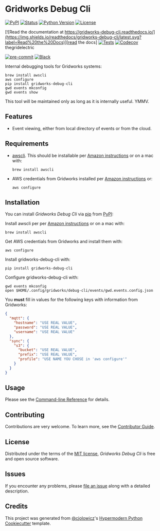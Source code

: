 # Gridworks Debug Cli

[![PyPI](https://img.shields.io/pypi/v/gridworks-debug-cli.svg)][pypi_]
[![Status](https://img.shields.io/pypi/status/gridworks-debug-cli.svg)][status]
[![Python Version](https://img.shields.io/pypi/pyversions/gridworks-debug-cli)][python version]
[![License](https://img.shields.io/pypi/l/gridworks-debug-cli)][license]

[![Read the documentation at https://gridworks-debug-cli.readthedocs.io/](https://img.shields.io/readthedocs/gridworks-debug-cli/latest.svg?label=Read%20the%20Docs)][read the docs]
[![Tests](https://github.com/anschweitzer/gridworks-debug-cli/workflows/Tests/badge.svg)][tests]
[![Codecov](https://app.codecov.io/gh/thegridelectric/gridworks-debug-cli/branch/main/graph/badge.svg)][codecov]
thegridelectric

[![pre-commit](https://img.shields.io/badge/pre--commit-enabled-brightgreen?logo=pre-commit&logoColor=white)][pre-commit]
[![Black](https://img.shields.io/badge/code%20style-black-000000.svg)][black]

[pypi_]: https://pypi.org/project/gridworks-debug-cli/
[status]: https://pypi.org/project/gridworks-debug-cli/
[python version]: https://pypi.org/project/gridworks-debug-cli
[read the docs]: https://gridworks-debug-cli.readthedocs.io/
[tests]: https://github.com/anschweitzer/gridworks-debug-cli/actions?workflow=Tests
[codecov]: https://app.codecov.io/gh/anschweitzer/gridworks-debug-cli
[pre-commit]: https://github.com/pre-commit/pre-commit
[black]: https://github.com/psf/black

Internal debugging tools for Gridworks systems:

```shell
brew install awscli
aws configure
pip install gridworks-debug-cli
gwd events mkconfig
gwd events show
```

This tool will be maintained only as long as it is internally useful. YMMV.

## Features

- Event viewing, either from local directory of events or from the cloud.

## Requirements

- [awscli](https://aws.amazon.com/cli/). This should be installable
  per [Amazon instructions](https://docs.aws.amazon.com/cli/latest/userguide/getting-started-install.html) or on a
  mac with:
  ```shell
  brew install awscli
  ```
- AWS credentials from Gridworks installed per
  [Amazon instructions](https://docs.aws.amazon.com/cli/latest/userguide/cli-configure-files.html) or:
  ```shell
  aws configure
  ```

## Installation

You can install _Gridworks Debug Cli_ via [pip] from [PyPI]:

Install awscli per per [Amazon instructions](https://docs.aws.amazon.com/cli/latest/userguide/getting-started-install.html)
or on a mac with:

```shell
brew install awscli
```

Get AWS credentials from Gridworks and install them with:

```shell
aws configure
```

Install gridworks-debug-cli with:

```shell
pip install gridworks-debug-cli
```

Configure gridworks-debug-cli with:

```shell
gwd events mkconfig
open $HOME/.config/gridworks/debug-cli/events/gwd.events.config.json
```

You **must** fill in values for the following keys with information from Gridworks:

```json
{
  "mqtt": {
    "hostname": "USE REAL VALUE",
    "password": "USE REAL VALUE",
    "username": "USE REAL VALUE"
  },
  "sync": {
    "s3": {
      "bucket": "USE REAL VALUE",
      "prefix": "USE REAL VALUE",
      "profile": "USE NAME YOU CHOSE in 'aws configure'"
    }
  }
}
```

## Usage

Please see the [Command-line Reference] for details.

## Contributing

Contributions are very welcome.
To learn more, see the [Contributor Guide].

## License

Distributed under the terms of the [MIT license][license],
_Gridworks Debug Cli_ is free and open source software.

## Issues

If you encounter any problems,
please [file an issue] along with a detailed description.

## Credits

This project was generated from [@cjolowicz]'s [Hypermodern Python Cookiecutter] template.

[@cjolowicz]: https://github.com/cjolowicz
[pypi]: https://pypi.org/
[hypermodern python cookiecutter]: https://github.com/cjolowicz/cookiecutter-hypermodern-python
[file an issue]: https://github.com/anschweitzer/gridworks-debug-cli/issues
[pip]: https://pip.pypa.io/

<!-- github-only -->

[license]: https://github.com/anschweitzer/gridworks-debug-cli/blob/main/LICENSE
[contributor guide]: https://github.com/anschweitzer/gridworks-debug-cli/blob/main/CONTRIBUTING.md
[command-line reference]: https://gridworks-debug-cli.readthedocs.io/en/latest/usage.html
